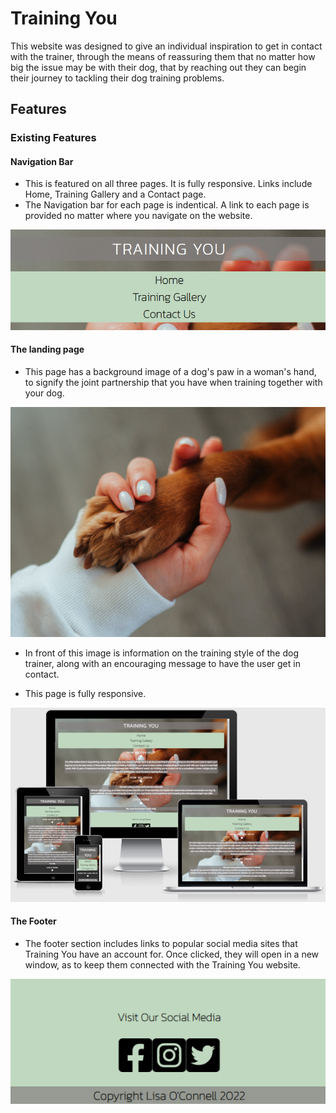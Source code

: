 # Training You

This website was designed to give an individual inspiration to get in contact with the trainer, through the means of reassuring them that no matter how big the issue may be with their dog, that by reaching out they can begin their journey to tackling their dog training problems.

## Features

### Existing Features

#### Navigation Bar
* This is featured on all three pages. It is fully responsive. Links include Home, Training Gallery and a Contact page.
* The Navigation bar for each page is indentical. A link to each page is provided no matter where you navigate on the website.

![image of navigation bar](/assets/images/navigationbar.png "Navigation Bar")

#### The landing page
* This page has a background image of a dog's paw in a woman's hand, to signify the joint partnership that you have when training together with your dog.

![image of a dog's paw in a woman's hand](/assets/images/doginhandsmall.png "Woman holding the paw of her dog")

* In front of this image is information on the training style of the dog trainer, along with an encouraging message to have the user get in contact.

* This page is fully responsive.

![image displaying responsiveness of landing page](/assets/images/responsiveness.png "Four screens of various sizes displaying the responsive elements of the landing page")

#### The Footer

* The footer section includes links to popular social media sites that Training You have an account for. Once clicked, they will open in a new window, as to keep them connected with the Training You website.

![image of social media links located in the footer](/assets/images/footerlinks.png "Image of the website Footer displaying links to Facebook, Instagram and Twitter")

